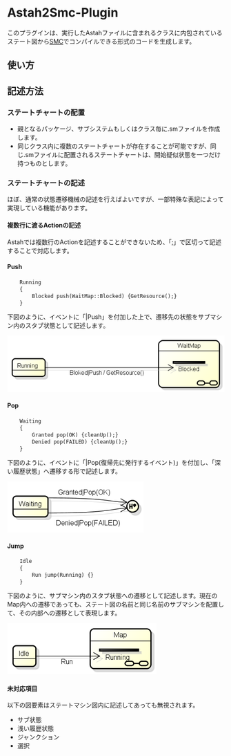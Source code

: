 # Astah2Smc-Plugin

このプラグインは、実行したAstahファイルに含まれるクラスに内包されているステート図から[SMC](http://smc.sourceforge.net/)でコンパイルできる形式のコードを生成します。

## 使い方

## 記述方法

### ステートチャートの配置

*   親となるパッケージ、サブシステムもしくはクラス毎に.smファイルを作成します。
*   同じクラス内に複数のステートチャートが存在することが可能ですが、同じ.smファイルに配置されるステートチャートは、開始疑似状態を一つだけ持つものとします。

### ステートチャートの記述

ほぼ、通常の状態遷移機械の記述を行えばよいですが、一部特殊な表記によって実現している機能があります。

#### 複数行に渡るActionの記述

Astahでは複数行のActionを記述することができないため、「;」で区切って記述することで対応します。

#### Push

    	Running
    	{ 
    		Blocked push(WaitMap::Blocked) {GetResource();}
    	}

下図のように、イベントに「|Push」を付加した上で、遷移先の状態をサブマシン内のスタブ状態として記述します。

![PushTransition](figures/PushTransition.png)

#### Pop

    	Waiting
    	{
    		Granted pop(OK) {cleanUp();}
    		Denied pop(FAILED) {cleanUp();}
    	}

下図のように、イベントに「|Pop(復帰先に発行するイベント)」を付加し、「深い履歴状態」へ遷移する形で記述します。

![PopTransition](figures/PopTransition.png)


#### Jump

    	Idle
    	{
    		Run jump(Running) {}
    	}

下図のように、サブマシン内のスタブ状態への遷移として記述します。現在のMap内への遷移であっても、ステート図の名前と同じ名前のサブマシンを配置して、その内部への遷移として表現します。

![JumpTransition](figures/JumpTransition.png)


#### 未対応項目
以下の図要素はステートマシン図内に記述してあっても無視されます。

*   サブ状態
*   浅い履歴状態
*   ジャンクション
*   選択
